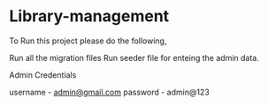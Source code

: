 # Library-management

To Run this project please do the following,

Run all the migration files 
Run seeder file for enteing the admin data.

Admin Credentials 

username - admin@gmail.com
password - admin@123